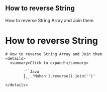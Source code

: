 ## How to reverse String

How to reverse String Array and Join them

# How to reverse String
```
# How to reverse String Array and Join them
<details>
  <summary>Click to expand!</summary>
  
        ```Java
        [...'Mohan'].reverse().join('')'
        ```
</details>
```